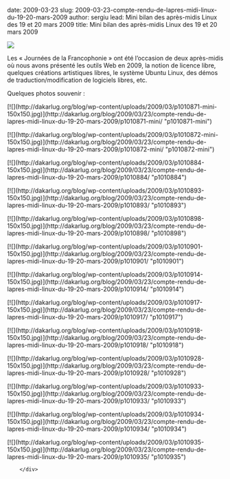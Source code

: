 date: 2009-03-23
slug: 2009-03-23-compte-rendu-de-lapres-midi-linux-du-19-20-mars-2009
author: sergiu
lead: Mini bilan des après-midis Linux des 19 et 20 mars 2009
title: Mini bilan des après-midis Linux des 19 et 20 mars 2009


[![](undefined)](undefined)

    

Les « Journées de la Francophonie » ont été l’occasion de deux
après-midis où nous avons présenté les outils Web en 2009, la notion de
licence libre, quelques créations artistiques libres, le système Ubuntu
Linux, des démos de traduction/modification de logiciels libres,&nbsp;etc.

Quelques photos souvenir&nbsp;:

<div class="gallery"><dl class="gallery-item">
			<dt class="gallery-icon">
				[![](http://dakarlug.org/blog/wp-content/uploads/2009/03/p1010871-mini-150x150.jpg)](http://dakarlug.org/blog/2009/03/23/compte-rendu-de-lapres-midi-linux-du-19-20-mars-2009/p1010871-mini/ "p1010871-mini")
			</dt></dl><dl class="gallery-item">
			<dt class="gallery-icon">
				[![](http://dakarlug.org/blog/wp-content/uploads/2009/03/p1010872-mini-150x150.jpg)](http://dakarlug.org/blog/2009/03/23/compte-rendu-de-lapres-midi-linux-du-19-20-mars-2009/p1010872-mini/ "p1010872-mini")
			</dt></dl><dl class="gallery-item">
			<dt class="gallery-icon">
				[![](http://dakarlug.org/blog/wp-content/uploads/2009/03/p1010884-150x150.jpg)](http://dakarlug.org/blog/2009/03/23/compte-rendu-de-lapres-midi-linux-du-19-20-mars-2009/p1010884/ "p1010884")
			</dt></dl>
<dl class="gallery-item">
			<dt class="gallery-icon">
				[![](http://dakarlug.org/blog/wp-content/uploads/2009/03/p1010893-150x150.jpg)](http://dakarlug.org/blog/2009/03/23/compte-rendu-de-lapres-midi-linux-du-19-20-mars-2009/p1010893/ "p1010893")
			</dt></dl><dl class="gallery-item">
			<dt class="gallery-icon">
				[![](http://dakarlug.org/blog/wp-content/uploads/2009/03/p1010898-150x150.jpg)](http://dakarlug.org/blog/2009/03/23/compte-rendu-de-lapres-midi-linux-du-19-20-mars-2009/p1010898/ "p1010898")
			</dt></dl><dl class="gallery-item">
			<dt class="gallery-icon">
				[![](http://dakarlug.org/blog/wp-content/uploads/2009/03/p1010901-150x150.jpg)](http://dakarlug.org/blog/2009/03/23/compte-rendu-de-lapres-midi-linux-du-19-20-mars-2009/p1010901/ "p1010901")
			</dt></dl>
<dl class="gallery-item">
			<dt class="gallery-icon">
				[![](http://dakarlug.org/blog/wp-content/uploads/2009/03/p1010914-150x150.jpg)](http://dakarlug.org/blog/2009/03/23/compte-rendu-de-lapres-midi-linux-du-19-20-mars-2009/p1010914/ "p1010914")
			</dt></dl><dl class="gallery-item">
			<dt class="gallery-icon">
				[![](http://dakarlug.org/blog/wp-content/uploads/2009/03/p1010917-150x150.jpg)](http://dakarlug.org/blog/2009/03/23/compte-rendu-de-lapres-midi-linux-du-19-20-mars-2009/p1010917/ "p1010917")
			</dt></dl><dl class="gallery-item">
			<dt class="gallery-icon">
				[![](http://dakarlug.org/blog/wp-content/uploads/2009/03/p1010918-150x150.jpg)](http://dakarlug.org/blog/2009/03/23/compte-rendu-de-lapres-midi-linux-du-19-20-mars-2009/p1010918/ "p1010918")
			</dt></dl>
<dl class="gallery-item">
			<dt class="gallery-icon">
				[![](http://dakarlug.org/blog/wp-content/uploads/2009/03/p1010928-150x150.jpg)](http://dakarlug.org/blog/2009/03/23/compte-rendu-de-lapres-midi-linux-du-19-20-mars-2009/p1010928/ "p1010928")
			</dt></dl><dl class="gallery-item">
			<dt class="gallery-icon">
				[![](http://dakarlug.org/blog/wp-content/uploads/2009/03/p1010933-150x150.jpg)](http://dakarlug.org/blog/2009/03/23/compte-rendu-de-lapres-midi-linux-du-19-20-mars-2009/p1010933/ "p1010933")
			</dt></dl><dl class="gallery-item">
			<dt class="gallery-icon">
				[![](http://dakarlug.org/blog/wp-content/uploads/2009/03/p1010934-150x150.jpg)](http://dakarlug.org/blog/2009/03/23/compte-rendu-de-lapres-midi-linux-du-19-20-mars-2009/p1010934/ "p1010934")
			</dt></dl>
<dl class="gallery-item">
			<dt class="gallery-icon">
				[![](http://dakarlug.org/blog/wp-content/uploads/2009/03/p1010935-150x150.jpg)](http://dakarlug.org/blog/2009/03/23/compte-rendu-de-lapres-midi-linux-du-19-20-mars-2009/p1010935/ "p1010935")
			</dt></dl>

		</div>

    